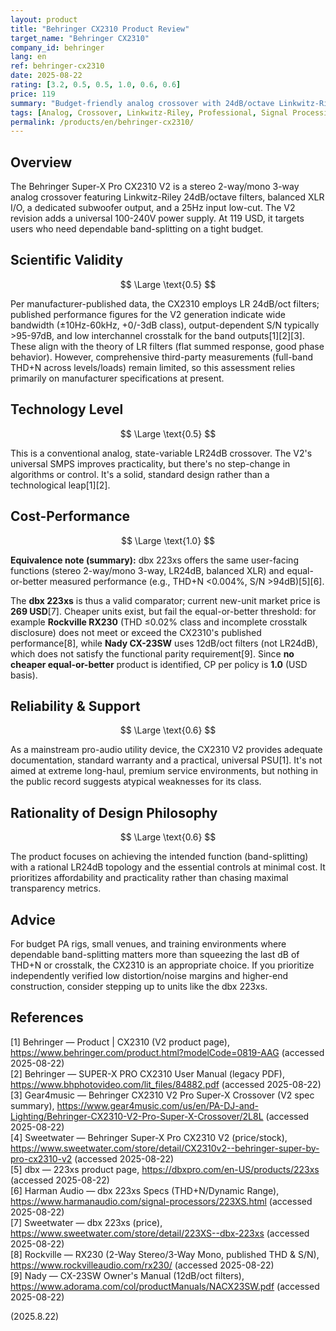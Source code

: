 ```yaml
---
layout: product
title: "Behringer CX2310 Product Review"
target_name: "Behringer CX2310"
company_id: behringer
lang: en
ref: behringer-cx2310
date: 2025-08-22
rating: [3.2, 0.5, 0.5, 1.0, 0.6, 0.6]
price: 119
summary: "Budget-friendly analog crossover with 24dB/octave Linkwitz-Riley filters, delivering reasonable value for entry-level PA and install applications."
tags: [Analog, Crossover, Linkwitz-Riley, Professional, Signal Processing]
permalink: /products/en/behringer-cx2310/
---
```

## Overview

The Behringer Super-X Pro CX2310 V2 is a stereo 2-way/mono 3-way analog crossover featuring Linkwitz-Riley 24dB/octave filters, balanced XLR I/O, a dedicated subwoofer output, and a 25Hz input low-cut. The V2 revision adds a universal 100-240V power supply. At 119 USD, it targets users who need dependable band-splitting on a tight budget.

## Scientific Validity

$$ \Large \text{0.5} $$

Per manufacturer-published data, the CX2310 employs LR 24dB/oct filters; published performance figures for the V2 generation indicate wide bandwidth (±10Hz-60kHz, +0/-3dB class), output-dependent S/N typically >95-97dB, and low interchannel crosstalk for the band outputs[1][2][3]. These align with the theory of LR filters (flat summed response, good phase behavior). However, comprehensive third-party measurements (full-band THD+N across levels/loads) remain limited, so this assessment relies primarily on manufacturer specifications at present.

## Technology Level

$$ \Large \text{0.5} $$

This is a conventional analog, state-variable LR24dB crossover. The V2's universal SMPS improves practicality, but there's no step-change in algorithms or control. It's a solid, standard design rather than a technological leap[1][2].

## Cost-Performance

$$ \Large \text{1.0} $$

**Equivalence note (summary):** dbx 223xs offers the same user-facing functions (stereo 2-way/mono 3-way, LR24dB, balanced XLR) and equal-or-better measured performance (e.g., THD+N <0.004%, S/N >94dB)[5][6].

The **dbx 223xs** is thus a valid comparator; current new-unit market price is **269 USD**[7]. Cheaper units exist, but fail the equal-or-better threshold: for example **Rockville RX230** (THD ≤0.02% class and incomplete crosstalk disclosure) does not meet or exceed the CX2310's published performance[8], while **Nady CX-23SW** uses 12dB/oct filters (not LR24dB), which does not satisfy the functional parity requirement[9]. Since **no cheaper equal-or-better** product is identified, CP per policy is **1.0** (USD basis).

## Reliability & Support

$$ \Large \text{0.6} $$

As a mainstream pro-audio utility device, the CX2310 V2 provides adequate documentation, standard warranty and a practical, universal PSU[1]. It's not aimed at extreme long-haul, premium service environments, but nothing in the public record suggests atypical weaknesses for its class.

## Rationality of Design Philosophy

$$ \Large \text{0.6} $$

The product focuses on achieving the intended function (band-splitting) with a rational LR24dB topology and the essential controls at minimal cost. It prioritizes affordability and practicality rather than chasing maximal transparency metrics.

## Advice

For budget PA rigs, small venues, and training environments where dependable band-splitting matters more than squeezing the last dB of THD+N or crosstalk, the CX2310 is an appropriate choice. If you prioritize independently verified low distortion/noise margins and higher-end construction, consider stepping up to units like the dbx 223xs.

## References

[1] Behringer — Product | CX2310 (V2 product page), https://www.behringer.com/product.html?modelCode=0819-AAG (accessed 2025-08-22)  
[2] Behringer — SUPER-X PRO CX2310 User Manual (legacy PDF), https://www.bhphotovideo.com/lit_files/84882.pdf (accessed 2025-08-22)  
[3] Gear4music — Behringer CX2310 V2 Pro Super-X Crossover (V2 spec summary), https://www.gear4music.com/us/en/PA-DJ-and-Lighting/Behringer-CX2310-V2-Pro-Super-X-Crossover/2L8L (accessed 2025-08-22)  
[4] Sweetwater — Behringer Super-X Pro CX2310 V2 (price/stock), https://www.sweetwater.com/store/detail/CX2310v2--behringer-super-by-pro-cx2310-v2 (accessed 2025-08-22)  
[5] dbx — 223xs product page, https://dbxpro.com/en-US/products/223xs (accessed 2025-08-22)  
[6] Harman Audio — dbx 223xs Specs (THD+N/Dynamic Range), https://www.harmanaudio.com/signal-processors/223XS.html (accessed 2025-08-22)  
[7] Sweetwater — dbx 223xs (price), https://www.sweetwater.com/store/detail/223XS--dbx-223xs (accessed 2025-08-22)  
[8] Rockville — RX230 (2-Way Stereo/3-Way Mono, published THD & S/N), https://www.rockvilleaudio.com/rx230/ (accessed 2025-08-22)  
[9] Nady — CX-23SW Owner's Manual (12dB/oct filters), https://www.adorama.com/col/productManuals/NACX23SW.pdf (accessed 2025-08-22)

(2025.8.22)

